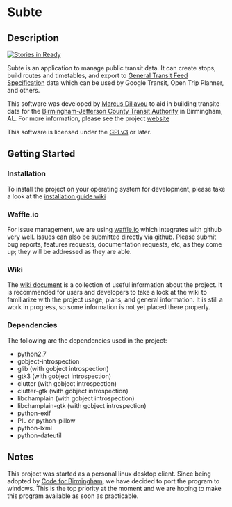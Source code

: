 # Subte

## Description 

[![Stories in Ready](https://badge.waffle.io/CodeforBirmingham/subte.png?label=ready&title=Ready)](https://waffle.io/CodeforBirmingham/subte)

Subte is an application to manage public transit data. It can create stops, build routes and timetables, and export to [General Transit Feed Specification](https://developers.google.com/transit/gtfs/reference) data which can be used by Google Transit, Open Trip Planner, and others.

This software was developed by [Marcus Dillavou](http://line72.net) to aid in building transite data for the [Birmingham-Jefferson County Transit Authority](http://www.bjcta.org) in Birmingham, AL. For more information, please see the project [website](http://line72.net/index.php/software/subte/)

This software is licensed under the [GPLv3](http://www.gnu.org/licenses/agpl-3.0.html) or later.

## Getting Started

### Installation

To install the project on your operating system for development, please take a look at the [installation guide wiki](https://github.com/CodeforBirmingham/subte/wiki/Installation-Guide)

### Waffle.io

For issue management, we are using [waffle.io](https://waffle.io/CodeforBirmingham/subte) which integrates with github very well. Issues can also be submitted directly via github. Please submit bug reports, features requests, documentation requests, etc, as they come up; they will be addressed as they are able.

### Wiki

The [wiki document](https://github.com/CodeforBirmingham/subte/wiki) is a collection of useful information about the project. It is recommended for users and developers to take a look at the wiki to familiarize with the project usage, plans, and general information. It is still a work in progress, so some information is not yet placed there properly.

### Dependencies

The following are the dependencies used in the project:

* python2.7
* gobject-introspection
* glib (with gobject introspection)
* gtk3 (with gobject introspection)
* clutter (with gobject introspection)
* clutter-gtk (with gobject introspection)
* libchamplain (with gobject introspection)
* libchamplain-gtk (with gobject introspection)
* python-exif
* PIL or python-pillow
* python-lxml
* python-dateutil

## Notes

This project was started as a personal linux desktop client. Since being adopted by [Code for Birmingham](http://www.codeforbirmingham.org/), we have decided to port the program to windows. This is the top priority at the moment and we are hoping to make this program available as soon as practicable.
